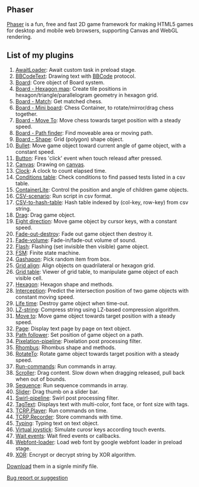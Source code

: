 ## Phaser 

[Phaser](http://phaser.io/) is a fun, free and fast 2D game framework for making HTML5 games for desktop and mobile web browsers, supporting Canvas and WebGL rendering.

## List of my plugins

1. [AwaitLoader](awaitloader.md): Await custom task in preload stage.
1. [BBCodeText](bbcodetext.md): Drawing text with [BBCode](https://en.wikipedia.org/wiki/BBCode) protocol.
1. [Board](board.md): Core object of Board system.
1. [Board - Hexagon map](board-hexagonmap.md): Create tile positions in hexagon/triangle/parallelogram geometry in hexagon grid.
1. [Board - Match](board-match.md): Get matched chess.
1. [Board - Mini board](board-miniboard.md): Chess Container, to rotate/mirror/drag chess together.
1. [Board - Move To](board-moveto.md): Move chess towards target position with a steady speed.
1. [Board - Path finder](board-pathfinder.md): Find moveable area or moving path.
1. [Board - Shape](board-shape.md): Grid (polygon) shape object.
1. [Bullet](bullet.md): Move game object toward current angle of game object, with a constant speed.
1. [Button](button.md): Fires 'click' event when touch releasd after pressed.
1. [Canvas](canvas.md): Drawing on [canvas](https://www.w3schools.com/html/html5_canvas.asp).
1. [Clock](clock.md): A clock to count elapsed time.
1. [Conditions table](conditionstable.md): Check conditions to find passed tests listed in a csv table.
1. [ContainerLite](containerlite.md): Control the position and angle of children game objects.
1. [CSV-scenario](csvscenario.md): Run script in csv format.
1. [CSV-to-hash-table](csvtohashtable.md): Hash table indexed by (col-key, row-key) from csv string.
1. [Drag](drag.md): Drag game object.
1. [Eight direction](eightdirection.md): Move game object by cursor keys, with a constant speed.
1. [Fade-out-destroy](fadeoutdestroy.md): Fade out game object then destroy it.
1. [Fade-volume](fadevolume.md): Fade-in/fade-out volume of sound.
1. [Flash](flash.md): Flashing (set invisible then visible) game object.
1. [FSM](fsm.md): Finite state machine.
1. [Gashapon](gashapon.md): Pick random item from box.
1. [Grid align](gridalign.md): Align objects on quadrilateral or hexagon grid.
1. [Grid table](gridtable.md): Viewer of grid table, to manipulate game object of each visible cell.
1. [Hexagon](geom-hexagon.md): Hexagon shape and methods.
1. [Interception](interception.md): Predict the intersection position of two game objects with constant moving speed.
1. [Life time](lifetime.md): Destroy game object when time-out.
1. [LZ-string](lzstring.md): Compress string using LZ-based compression algorithm.
1. [Move to](moveto.md): Move game object towards target position with a steady speed.
1. [Page](textpage.md): Display text page by page on text object.
1. [Path follower](pathfollower.md): Set position of game object on a path.
1. [Pixelation-pipeline](pixelationpipeline.md): Pixelation post processing filter.
1. [Rhombus](geom-rhombus.md): Rhombus shape and methods.
1. [RotateTo](rotateto.md): Rotate game object towards target position with a steady speed.
1. [Run-commands](runcommands.md): Run commands in array.
1. [Scroller](scroller.md): Drag content. Slow down when dragging released, pull back when out of bounds.
1. [Sequence](sequence.md): Run sequence commands in array.
1. [Slider](slider.md): Drag thumb on a slider bar.
1. [Swirl-pipeline](swirlpipeline.md): Swirl post processing filter.
1. [TagText](tagtext.md): Displays text with multi-color, font face, or font size with tags.
1. [TCRP.Player](tcrp-player.md): Run commands on time.
1. [TCRP.Recorder](tcrp-recoder.md): Store commands with time.
1. [Typing](texttyping.md): Typing text on text object.
1. [Virtual joystick](virtualjoystick.md): Simulate curosr keys according touch events.
1. [Wait events](waitevents.md): Wait fired events or callbacks.
1. [Webfont-loader](webfontloader.md): Load web font by google webfont loader in preload stage.
1. [XOR](xor.md): Encrypt or decrypt string by XOR algorithm.

[Download](https://github.com/rexrainbow/phaser3-rex-notes/blob/master/plugins/dist/rexplugins.min.js) them in a signle minify file.

[Bug report or suggestion](https://github.com/rexrainbow/phaser3-rex-notes/issues)
